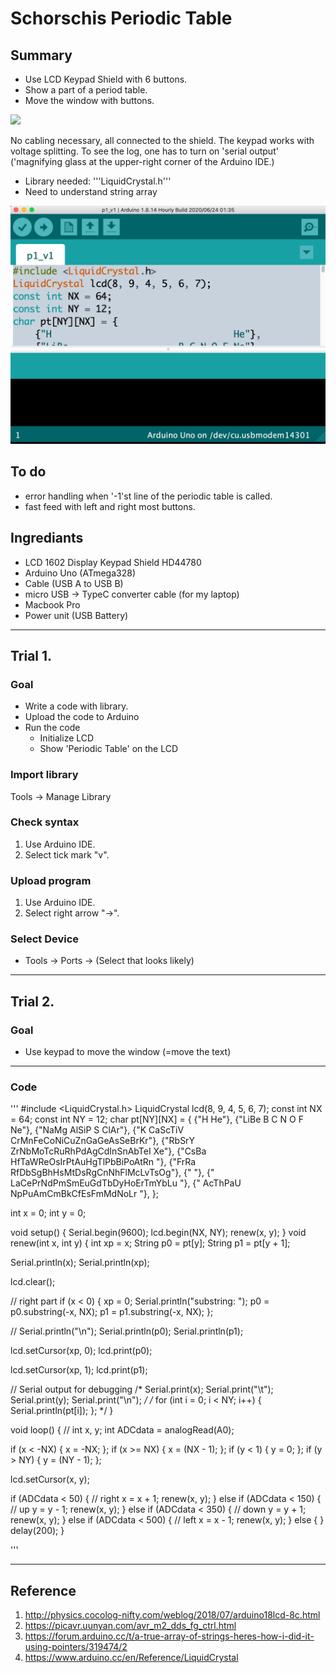 # Schorschis Periodic Table

## Summary

- Use LCD Keypad Shield with 6 buttons.
- Show a part of a period table.
- Move the window with buttons.

![](./images/_DSC6331.JPG)

No cabling necessary, all connected to the shield. 
The keypad works with voltage splitting. 
To see the log, one has to turn on 'serial output' ('magnifying glass at the 
upper-right corner of the Arduino IDE.)

- Library needed: '''LiquidCrystal.h'''
- Need to understand string array


![](./images/arduino_ide.png)

## To do 
- error handling when '-1'st line of the periodic table is called.
- fast feed with left and right most buttons.

## Ingrediants

- LCD 1602 Display Keypad Shield HD44780
- Arduino Uno (ATmega328)
- Cable (USB A to USB B)
- micro USB -> TypeC converter cable (for my laptop)
- Macbook Pro
- Power unit (USB Battery)

------------------------------------------
## Trial 1.
### Goal
- Write a code with library.
- Upload the code to Arduino
- Run the code
  + Initialize LCD
  + Show 'Periodic Table' on the LCD

### Import library
Tools -> Manage Library

### Check syntax
1. Use Arduino IDE. 
2. Select tick mark "v".

### Upload program
1. Use Arduino IDE. 
2. Select right arrow "->". 

### Select Device
- Tools -> Ports -> (Select that looks likely)

------------------------------------------
## Trial 2.
### Goal
- Use keypad to move the window
  (=move the text)

------------------------------------------
### Code
'''
#include <LiquidCrystal.h>
LiquidCrystal lcd(8, 9, 4, 5, 6, 7);
const int NX = 64;
const int NY = 12;
char pt[NY][NX] = {
    {"H                                 He"},
    {"LiBe                    B C N O F Ne"},
    {"NaMg                    AlSiP S ClAr"},
    {"K CaScTiV CrMnFeCoNiCuZnGaGeAsSeBrKr"},
    {"RbSrY ZrNbMoTcRuRhPdAgCdInSnAbTeI Xe"},
    {"CsBa  HfTaWReOsIrPtAuHgTlPbBiPoAtRn "},
    {"FrRa  RfDbSgBhHsMtDsRgCnNhFlMcLvTsOg"},
    {"                                    "},
    {"    LaCePrNdPmSmEuGdTbDyHoErTmYbLu  "},
    {"    AcThPaU NpPuAmCmBkCfEsFmMdNoLr  "},
};

int x = 0;
int y = 0;

void setup()
{
  Serial.begin(9600);
  lcd.begin(NX, NY);
  renew(x, y);
}
void renew(int x, int y)
{
  int xp = x;
  String p0 = pt[y];
  String p1 = pt[y + 1];

  Serial.println(x);
  Serial.println(xp);

  lcd.clear();

  // right part
  if (x < 0)
  {
    xp = 0;
    Serial.println("substring: ");
    p0 = p0.substring(-x, NX);
    p1 = p1.substring(-x, NX);
  };

  //    Serial.println("\n");
  Serial.println(p0);
  Serial.println(p1);

  lcd.setCursor(xp, 0);
  lcd.print(p0);

  lcd.setCursor(xp, 1);
  lcd.print(p1);

  // Serial output for debugging
  /*  Serial.print(x);
    Serial.print("\t");
    Serial.print(y);
    Serial.print("\n"); */
  /*  for (int i = 0; i < NY; i++)
    {
      Serial.println(pt[i]);
    }; */
}

void loop()
{
  //  int x, y;
  int ADCdata = analogRead(A0);

  if (x < -NX)
  {
    x = -NX;
  };
  if (x >= NX)
  {
    x = (NX - 1);
  };
  if (y < 1)
  {
    y = 0;
  };
  if (y > NY)
  {
    y = (NY - 1);
  };

  lcd.setCursor(x, y);

  if (ADCdata < 50)
  { // right
    x = x + 1;
    renew(x, y);
  }
  else if (ADCdata < 150)
  { // up
    y = y - 1;
    renew(x, y);
  }
  else if (ADCdata < 350)
  { // down
    y = y + 1;
    renew(x, y);
  }
  else if (ADCdata < 500)
  { // left
    x = x - 1;
    renew(x, y);
  }
  else
  {
  }
  delay(200);
}

'''

------------------------------------------


## Reference
1. http://physics.cocolog-nifty.com/weblog/2018/07/arduino18lcd-8c.html
2. https://picavr.uunyan.com/avr_m2_dds_fg_ctrl.html
3. https://forum.arduino.cc/t/a-true-array-of-strings-heres-how-i-did-it-using-pointers/319474/2
4. https://www.arduino.cc/en/Reference/LiquidCrystal